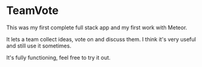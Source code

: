 # TeamVote

This was my first complete full stack app and my first work with Meteor.

It lets a team collect ideas, vote on and discuss them. I think it's very useful
and still use it sometimes.

It's fully functioning, feel free to try it out.
